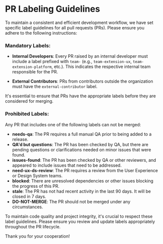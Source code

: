 # PR Labeling Guidelines
To maintain a consistent and efficient development workflow, we have set specific label guidelines for all pull requests (PRs). Please ensure you adhere to the following instructions:

### Mandatory Labels:
- **Internal Developers**: Every PR raised by an internal developer must include a label prefixed with `team-` (e.g., `team-extension-ux`, `team-extension-platform`, etc.). This indicates the respective internal team responsible for the PR.

- **External Contributors**: PRs from contributors outside the organization must have the `external-contributor` label.

It's essential to ensure that PRs have the appropriate labels before they are considered for merging.

### Prohibited Labels:
Any PR that includes one of the following labels can not be merged:

- **needs-qa**: The PR requires a full manual QA prior to being added to a release.
- **QA'd but questions**: The PR has been checked by QA, but there are pending questions or clarifications needed on minor issues that were found.
- **issues-found**: The PR has been checked by QA or other reviewers, and appeared to include issues that need to be addressed.
- **need-ux-ds-review**: The PR requires a review from the User Experience or Design System teams.
- **blocked**: There are unresolved dependencies or other issues blocking the progress of this PR.
- **stale**: The PR has not had recent activity in the last 90 days. It will be closed in 7 days.
- **DO-NOT-MERGE**: The PR should not be merged under any circumstances.

To maintain code quality and project integrity, it's crucial to respect these label guidelines. Please ensure you review and update labels appropriately throughout the PR lifecycle.

Thank you for your cooperation!
